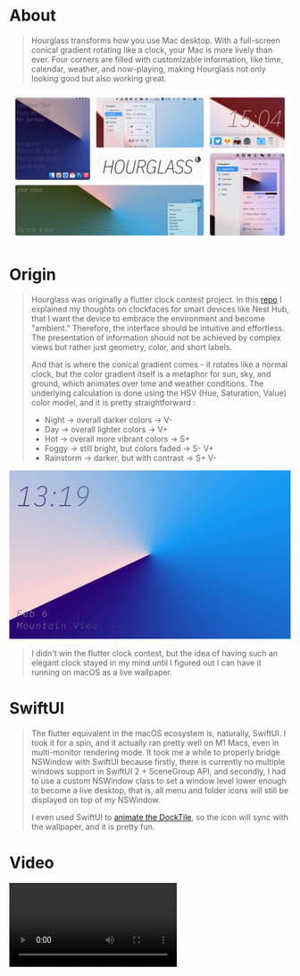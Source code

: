 # About
> Hourglass transforms how you use Mac desktop. 
> With a full-screen conical gradient rotating like a clock, your Mac is more lively than ever. 
> Four corners are filled with customizable information, like time, calendar, weather, and now-playing, 
> making Hourglass not only looking good but also working great.

![](moodboard.jpg)
# Origin
> Hourglass was originally a flutter clock contest project. In this [repo](https://github.com/JustinFincher/FlutterClock)
> I explained my thoughts on clockfaces for smart devices like Nest Hub, 
> that I want the device to embrace the environment and become "ambient." 
> Therefore, the interface should be intuitive and effortless. 
> The presentation of information should not be achieved by complex views but rather just geometry, color, and short labels.
> 
> And that is where the conical gradient comes - 
> it rotates like a normal clock, but the color gradient itself is a metaphor for sun, sky, and ground, 
> which animates over time and weather conditions.
> The underlying calculation is done using the HSV (Hue, Saturation, Value) color model, and it is pretty straightforward :
> - Night -> overall darker colors -> V-
> - Day -> overall lighter colors -> V+
> - Hot -> overall more vibrant colors -> S+
> - Foggy -> still bright, but colors faded -> S- V+
> - Rainstorm -> darker, but with contrast -> S+ V-

![](gradient.jpeg)

> I didn't win the flutter clock contest, but the idea of having such an elegant clock stayed in my mind until 
> I figured out I can have it running on macOS as a live wallpaper.

# SwiftUI
> The flutter equivalent in the macOS ecosystem is, naturally, SwiftUI. I took it for a spin, 
and it actually ran pretty well on M1 Macs, even in multi-monitor rendering mode. 
It took me a while to properly bridge NSWindow with SwiftUI because firstly, 
there is currently no multiple windows support in SwiftUI 2 + SceneGroup API, 
and secondly, I had to use a custom NSWindow class to set a window level lower enough to become a live desktop, 
that is, all menu and folder icons will still be displayed on top of my NSWindow.
>
> I even used SwiftUI to [animate the DockTile](https://twitter.com/JustZht/status/1419169508778942467), so the icon will sync with the wallpaper, and it is pretty fun.

# Video
<video class="video-js vjs-default-skin vjs-big-play-centered" controls data='{ "fluid": true, "techOrder": ["youtube"], "sources": [{ "type": "video/youtube", "src": "https://youtu.be/LDHiWnb9WU8"}] }' > </video>